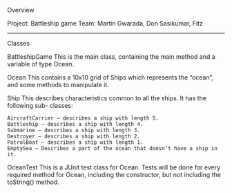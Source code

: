 Overview

Project: Battleship game
Team: Martin Gwarada, Don Sasikumar, Fitz

----------------------------------------------------
Classes

BattleshipGame
This is the main class, containing the main method and a variable of type Ocean.

Ocean
This contains a 10x10 grid of Ships which represents the “ocean”, and some methods to manipulate it.

Ship
This describes characteristics common to all the ships. It has the following sub- classes:
	
	AircraftCarrier — describes a ship with length 5.
	Battleship — describes a ship with length 4.
	Submarine — describes a ship with length 3.
	Destroyer — describes a ship with length 2.
	PatrolBoat — describes a ship with length 1.
	EmptySea — Describes a part of the ocean that doesn’t have a ship in it.
	

OceanTest
This is a JUnit test class for Ocean. Tests will be done for every required method for Ocean, 
including the constructor, but not including the toString() method. 